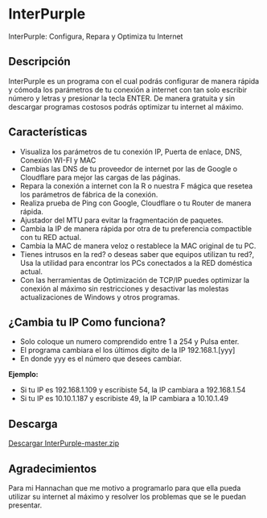 # InterPurple
InterPurple: Configura, Repara y Optimiza tu Internet

## Descripción

InterPurple es un programa con el cual podrás configurar de manera rápida y cómoda los parámetros de tu conexión a internet con tan solo escribir número y letras y presionar la tecla ENTER.
De manera gratuita y sin descargar programas costosos podrás optimizar tu internet al máximo.

## Características

* Visualiza los parámetros de tu conexión IP, Puerta de enlace, DNS, Conexión WI-FI y MAC
* Cambias las DNS de tu proveedor de internet por las de Google o Cloudflare para mejor las cargas de las páginas.
* Repara la conexión a internet con la R o nuestra F mágica que resetea los parámetros de fábrica de la conexión.
* Realiza prueba de Ping con Google, Cloudflare o tu Router de manera rápida.
* Ajustador del MTU para evitar la fragmentación de paquetes.
* Cambia la IP de manera rápida por otra de tu preferencia compactible con tu RED actual.
* Cambia la MAC de manera veloz o restablece la MAC original de tu PC.
* Tienes intrusos en la red? o deseas saber que equipos utilizan tu red?, Usa la utilidad para encontrar los PCs conectados a la RED doméstica actual.
* Con las herramientas de Optimización de TCP/IP puedes optimizar la conexión al máximo sin restricciones y desactivar las molestas actualizaciones de Windows y otros programas.

## ¿Cambia tu IP Como funciona?
* Solo coloque un numero comprendido entre 1 a 254 y Pulsa enter.
* El programa cambiara el los últimos digito de la IP 192.168.1.[yyy]
* En donde yyy es el número que desees cambiar.

**Ejemplo:**
* Si tu IP es 192.168.1.109 y escribiste 54, la IP cambiara a 192.168.1.54
* Si tu IP es 10.10.1.187 y escribiste 49, la IP cambiara a 10.10.1.49

## Descarga

[Descargar InterPurple-master.zip](https://github.com/Henrykun/InterPurple/archive/master.zip)

## Agradecimientos

Para mi Hannachan que me motivo a programarlo para que ella pueda utilizar su internet al máximo y resolver los problemas que se le puedan presentar.
